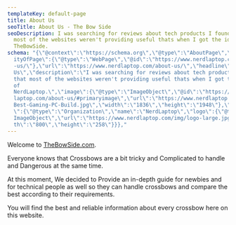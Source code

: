 ```yaml
---
templateKey: default-page
title: About Us
seoTitle: About Us - The Bow Side
seoDescription: I was searching for reviews about tech products I found that
  most of the websites weren't providing useful thats when I got the idea of
  TheBowSide.
schema: "{\"@context\":\"https://schema.org\",\"@type\":\"AboutPage\",\"mainEnt\
  ityOfPage\":{\"@type\":\"WebPage\",\"@id\":\"https://www.nerdlaptop.com/about\
  -us/\"},\"url\":\"https://www.nerdlaptop.com/about-us/\",\"headline\":\"About
  Us\",\"description\":\"I was searching for reviews about tech products I found
  that most of the websites weren't providing useful thats when I got the idea
  of
  NerdLaptop.\",\"image\":{\"@type\":\"ImageObject\",\"@id\":\"https://www.nerd\
  laptop.com/about-us/#primaryimage\",\"url\":\"https://www.nerdlaptop.com/img/\
  Best-Gaming-PC-Build.jpg\",\"width\":\"1836\",\"height\":\"1948\"},\"publisher\
  \":{\"@type\":\"Organization\",\"name\":\"NerdLaptop\",\"logo\":{\"@type\":\"\
  ImageObject\",\"url\":\"https://www.nerdlaptop.com/img/logo-large.jpg\",\"wid\
  th\":\"800\",\"height\":\"258\"}}},"
---
```

Welcome to [TheBowSide.com](https://thevbowside.com).

Everyone knows that Crossbows are a bit tricky and Complicated to handle and Dangerous at the same time.

At this moment, We decided to Provide an in-depth guide for newbies and for technical people as well so they can handle crossbows and compare the best according to their requirements.

You will find the best and reliable information about every crossbow here on this website.